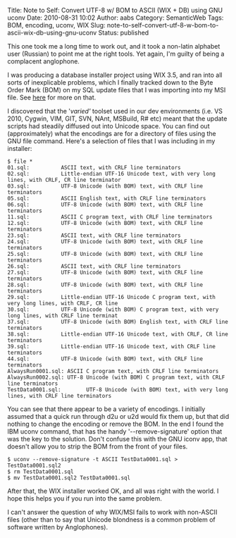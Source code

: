 Title: Note to Self: Convert UTF-8 w/ BOM to ASCII (WIX + DB) using GNU uconv
Date: 2010-08-31 10:02
Author: aabs
Category: SemanticWeb
Tags: BOM, encoding, uconv, WIX
Slug: note-to-self-convert-utf-8-w-bom-to-ascii-wix-db-using-gnu-uconv
Status: published

This one took me a long time to work out, and it took a non-latin alphabet user (Russian) to point me at the right tools. Yet again, I'm guilty of being a complacent anglophone.

I was producing a database installer project using WIX 3.5, and ran into all sorts of inexplicable problems, which I finally tracked down to the Byte Order Mark (BOM) on my SQL update files that I was importing into my MSI file. See [here](http://www.tramontana.co.hu/wix/lesson7.php#) for more on that.

I discovered that the '*varied'* toolset used in our dev environments (i.e. VS 2010, Cygwin, VIM, GIT, SVN, NAnt, MSBuild, R\# etc) meant that the update scripts had steadily diffused out into Unicode space. You can find out (approximately) what the encodings are for a directory of files using the GNU file command. Here's a selection of files that I was including in my installer:

    $ file *
    01.sql:          ASCII text, with CRLF line terminators
    02.sql:          Little-endian UTF-16 Unicode text, with very long lines, with CRLF, CR line terminator
    03.sql:          UTF-8 Unicode (with BOM) text, with CRLF line terminators
    05.sql:          ASCII English text, with CRLF line terminators
    06.sql:          UTF-8 Unicode (with BOM) text, with CRLF line terminators
    11.sql:          ASCII C program text, with CRLF line terminators
    12.sql:          UTF-8 Unicode (with BOM) text, with CRLF line terminators
    23.sql:          ASCII text, with CRLF line terminators
    24.sql:          UTF-8 Unicode (with BOM) text, with CRLF line terminators
    25.sql:          UTF-8 Unicode (with BOM) text, with CRLF line terminators
    26.sql:          ASCII text, with CRLF line terminators
    27.sql:          UTF-8 Unicode (with BOM) text, with CRLF line terminators
    28.sql:          UTF-8 Unicode (with BOM) text, with CRLF line terminators
    29.sql:          Little-endian UTF-16 Unicode C program text, with very long lines, with CRLF, CR line
    30.sql:          UTF-8 Unicode (with BOM) C program text, with very long lines, with CRLF line terminat
    37.sql:          UTF-8 Unicode (with BOM) English text, with CRLF line terminators
    38.sql:          Little-endian UTF-16 Unicode text, with CRLF, CR line terminators
    39.sql:          Little-endian UTF-16 Unicode text, with CRLF line terminators
    44.sql:          UTF-8 Unicode (with BOM) text, with CRLF line terminators
    AlwaysRun0001.sql: ASCII C program text, with CRLF line terminators
    AlwaysRun0002.sql: UTF-8 Unicode (with BOM) C program text, with CRLF line terminators
    TestData0001.sql:        UTF-8 Unicode (with BOM) text, with very long lines, with CRLF line terminators

You can see that there appear to be a variety of encodings. I initially assumed that a quick run through d2u or u2d would fix them up, but that did nothing to change the encoding or remove the BOM. In the end I found the IBM uconv command, that has the handy '--remove-signature' option that was the key to the solution. Don't confuse this with the GNU iconv app, that doesn't allow you to strip the BOM from the front of your files.

    $ uconv --remove-signature -t ASCII TestData0001.sql > TestData0001.sql2
    $ rm TestData0001.sql
    $ mv TestData0001.sql2 TestData0001.sql

After that, the WIX installer worked OK, and all was right with the world. I hope this helps you if you run into the same problem.

I can't answer the question of why WIX/MSI fails to work with non-ASCII files (other than to say that Unicode blondness is a common problem of software written by Anglophones).
